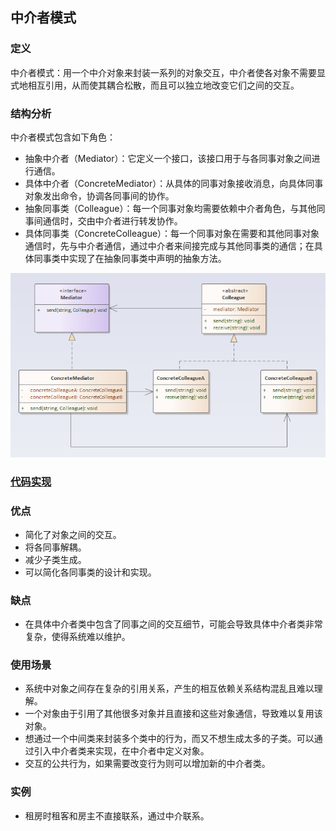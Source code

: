 ## 中介者模式

### 定义
中介者模式：用一个中介对象来封装一系列的对象交互，中介者使各对象不需要显式地相互引用，从而使其耦合松散，而且可以独立地改变它们之间的交互。

### 结构分析
中介者模式包含如下角色：
- 抽象中介者（Mediator）：它定义一个接口，该接口用于与各同事对象之间进行通信。
- 具体中介者（ConcreteMediator）：从具体的同事对象接收消息，向具体同事对象发出命令，协调各同事间的协作。
- 抽象同事类（Colleague）：每一个同事对象均需要依赖中介者角色，与其他同事间通信时，交由中介者进行转发协作。
- 具体同事类（ConcreteColleague）：每一个同事对象在需要和其他同事对象通信时，先与中介者通信，通过中介者来间接完成与其他同事类的通信；在具体同事类中实现了在抽象同事类中声明的抽象方法。

![Mediator](../../images/pattern/Mediator.png)  

### [代码实现](../../code/mediator)

### 优点
- 简化了对象之间的交互。
- 将各同事解耦。
- 减少子类生成。
- 可以简化各同事类的设计和实现。

### 缺点
- 在具体中介者类中包含了同事之间的交互细节，可能会导致具体中介者类非常复杂，使得系统难以维护。

### 使用场景
- 系统中对象之间存在复杂的引用关系，产生的相互依赖关系结构混乱且难以理解。
- 一个对象由于引用了其他很多对象并且直接和这些对象通信，导致难以复用该对象。
- 想通过一个中间类来封装多个类中的行为，而又不想生成太多的子类。可以通过引入中介者类来实现，在中介者中定义对象。
- 交互的公共行为，如果需要改变行为则可以增加新的中介者类。

### 实例
- 租房时租客和房主不直接联系，通过中介联系。
